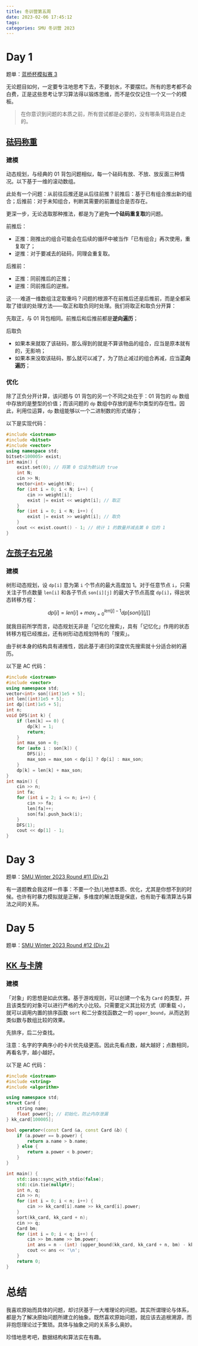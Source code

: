 ```yaml
---
title: 冬训营第五周
date: 2023-02-06 17:45:12
tags:
categories: SMU 冬训营 2023
---
```

# Day 1

题单：[蓝桥杯模拟赛 3](https://www.luogu.com.cn/contest/100614#problems) 

无论题目如何，一定要专注地思考下去，不要划水，不要摆烂。所有的思考都不会白费，正是这些思考让学习算法得以锻炼思维，而不是仅仅记住一个又一个的模板。

> 在你意识到问题的本质之前，所有尝试都是必要的，没有哪条弯路是白走的。

<!--more-->

## [砝码称重](https://www.luogu.com.cn/problem/P8742) 

### 建模

动态规划，与经典的 01 背包问题相似，每一个砝码有放、不放、放反面三种情况。以下基于一维的滚动数组。

此处有一个问题：从前往后推还是从后往前推？前推后：基于已有组合推出新的组合；后推前：对于未知组合，判断其需要的前置组合是否存在。

更深一步，无论选取那种推法，都是为了避免**一个砝码重复取**的问题。

前推后：

* 正推：刚推出的组合可能会在后续的循环中被当作「已有组合」再次使用，重复取了；
* 逆推：对于要减去的砝码，同理会重复取。

后推前：

* 正推：同前推后的正推；
* 逆推：同前推后的逆推。

这······难道一维数组注定取重吗？问题的根源不在前推后还是后推前，而是全都采取了错误的处理方法——取正和取负同时处理。我们将取正和取负分开算：

先取正，与 01 背包相同。前推后和后推前都是**逆向遍历**；

后取负
- 如果本来就取了该砝码，那么得到的就是不算该物品的组合，应当是原本就有的，无影响；
- 如果本来没取该砝码，那么就可以减了，为了防止减过的组合再减，应当**正向遍历**；

### 优化

除了正负分开计算，该问题与 01 背包的另一个不同之处在于：01 背包的 `dp` 数组中存放的是整型的价值；而该问题的 `dp` 数组中存放的是布尔类型的存在性。因此，利用位运算，`dp` 数组能够以一个二进制数的形式储存；

以下是实现代码：

```cpp
#include <iostream>
#include <bitset>
#include <vector>
using namespace std;
bitset<100005> exist;
int main() {
    exist.set(0); // 将第 0 位设为默认的 true
    int N;
    cin >> N;
    vector<int> weight(N);
    for (int i = 0; i < N; i++) {
        cin >> weight[i];
        exist |= exist << weight[i]; // 取正
    }
    for (int i = 0; i < N; i++) {
        exist |= exist >> weight[i]; // 取负
    }
    cout << exist.count() - 1; // 统计 1 的数量并减去第 0 位的 1
}
```

## [左孩子右兄弟](https://www.luogu.com.cn/problem/P8744) 

### 建模

树形动态规划，设 `dp[i]` 意为第 `i` 个节点的最大高度加 1。对于任意节点 `i`，只需关注子节点数量 `len[i]` 和各子节点 `son[i][j]` 的最大子节点高度 `dp[i]`，得出状态转移方程：

$$
dp[i]=len[i]+max_{j=0}^{len[j]-1}dp[son[i][j]]
$$

就我目前所学而言，动态规划无非是「记忆化搜索」，具有「记忆化」作用的状态转移方程已经推出，还有树形动态规划特有的「搜索」。

由于树本身的结构具有递推性，因此基于递归的深度优先搜索就十分适合树的遍历。

以下是 AC 代码：

```cpp
#include <iostream>
#include <vector>
using namespace std;
vector<int> son[(int)1e5 + 5];
int len[(int)1e5 + 5];
int dp[(int)1e5 + 5];
int n;
void DFS(int k) {
    if (len[k] == 0) {
        dp[k] = 1;
        return;
    }
    int max_son = 0;
    for (auto i : son[k]) {
        DFS(i);
        max_son = max_son < dp[i] ? dp[i] : max_son;
    }
    dp[k] = len[k] + max_son;
}
int main() {
    cin >> n;
    int fa;
    for (int i = 2; i <= n; i++) {
        cin >> fa;
        len[fa]++;
        son[fa].push_back(i);
    }
    DFS(1);
    cout << dp[1] - 1;
}
```

# Day 3

题单：[SMU Winter 2023 Round #11 (Div.2)](https://codeforces.com/group/L9GOcnr1dm/contest/425500) 

有一道题教会我这样一件事：不要一个劲儿地想本质、优化，尤其是你想不到的时候。也许有时暴力模拟就是正解，多维度的解法既是保底，也有助于看清算法与算法之间的关系。

# Day 5

题单：[SMU Winter 2023 Round #12 (Div.2)](https://codeforces.com/group/L9GOcnr1dm/contests) 

## [KK 与卡牌](https://codeforces.com/group/L9GOcnr1dm/contest/425928/problem/D) 

### 建模

「对象」的思想是如此优雅。基于游戏规则，可以创建一个名为 `Card` 的类型，并且该类型的对象可以进行严格的大小比较。只需要定义其比较方式（即重载 `<`），就可以调用内置的排序函数 `sort` 和二分查找函数之一的 `upper_bound`，从而达到类似数与数组比较的效果。

先排序，后二分查找。

注意：名字的字典序小的卡片优先级更高。因此先看点数，越大越好；点数相同，再看名字，越小越好。

以下是 AC 代码：

```cpp
#include <iostream>
#include <string>
#include <algorithm>

using namespace std;
struct Card {
    string name;
    float power{}; // 初始化，防止内存泄漏
} kk_card[100005];

bool operator<(const Card &a, const Card &b) {
    if (a.power == b.power) {
        return a.name > b.name;
    } else {
        return a.power < b.power;
    }
}

int main() {
    std::ios::sync_with_stdio(false);
    std::cin.tie(nullptr);
    int n, q;
    cin >> n;
    for (int i = 0; i < n; i++) {
        cin >> kk_card[i].name >> kk_card[i].power;
    }
    sort(kk_card, kk_card + n);
    cin >> q;
    Card bm;
    for (int i = 0; i < q; i++) {
        cin >> bm.name >> bm.power;
        int ans = n - (int) (upper_bound(kk_card, kk_card + n, bm) - kk_card);
        cout << ans << '\n';
    }
    return 0;
}
```

# 总结

我喜欢原始而具体的问题，却讨厌基于一大堆理论的问题。其实所谓理论与体系，都是为了解决原始问题所建立的抽象。既然喜欢原始问题，就应该去追根溯源，而非抱怨理论过于繁琐。具体与抽象之间的关系多么奥妙。

珍惜地思考吧，数据结构和算法实在有趣。
